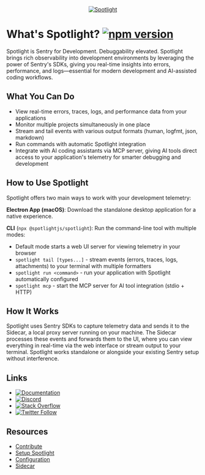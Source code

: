 <p align="center">
  <a href="https://blog.sentry.io/sentry-for-development/" target="_blank">
    <img src="https://raw.githubusercontent.com/getsentry/spotlight/main/.github/spotlight-hero-v2.jpg?utm_source=github&utm_medium=logo" alt="Spotlight">
  </a>
</p>

# What's Spotlight? [![npm version](https://img.shields.io/npm/v/@spotlightjs/spotlight.svg)](https://www.npmjs.com/package/@spotlightjs/spotlight)

Spotlight is Sentry for Development. Debuggability elevated. Spotlight brings rich observability into development environments by leveraging the power of Sentry's SDKs, giving you real-time insights into errors, performance, and logs—essential for modern development and AI-assisted coding workflows.

## What You Can Do

- View real-time errors, traces, logs, and performance data from your applications
- Monitor multiple projects simultaneously in one place
- Stream and tail events with various output formats (human, logfmt, json, markdown)
- Run commands with automatic Spotlight integration
- Integrate with AI coding assistants via MCP server, giving AI tools direct access to your application's telemetry for smarter debugging and development

## How to Use Spotlight

Spotlight offers two main ways to work with your development telemetry:

**Electron App (macOS)**: Download the standalone desktop application for a native experience.

**CLI** (`npx @spotlightjs/spotlight`): Run the command-line tool with multiple modes:
- Default mode starts a web UI server for viewing telemetry in your browser
- `spotlight tail [types...]` - stream events (errors, traces, logs, attachments) to your terminal with multiple formatters
- `spotlight run <command>` - run your application with Spotlight automatically configured
- `spotlight mcp` - start the MCP server for AI tool integration (stdio + HTTP)

## How It Works

Spotlight uses Sentry SDKs to capture telemetry data and sends it to the Sidecar, a local proxy server running on your machine. The Sidecar processes these events and forwards them to the UI, where you can view everything in real-time via the web interface or stream output to your terminal. Spotlight works standalone or alongside your existing Sentry setup without interference.

## Links

- [![Documentation](https://img.shields.io/badge/documentation-spotlight-indigo.svg)](https://spotlightjs.com/about/)
- [![Discord](https://img.shields.io/discord/621778831602221064)](https://discord.gg/EJjqM3XtXQ)
- [![Stack Overflow](https://img.shields.io/badge/stack%20overflow-sentry-green.svg)](http://stackoverflow.com/questions/tagged/sentry)
- [![Twitter Follow](https://img.shields.io/twitter/follow/getsentry?label=getsentry&style=social)](https://twitter.com/intent/follow?screen_name=getsentry)

## Resources

- [Contribute](https://spotlightjs.com/docs/contribute/)
- [Setup Spotlight](https://spotlightjs.com/docs/setup/)
- [Configuration](https://spotlightjs.com/docs/reference/configuration/)
- [Sidecar](https://spotlightjs.com/docs/sidecar/)
